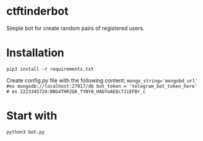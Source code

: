 # ctftinderbot

Simple bot for create random pairs of registered users.

# Installation

`pip3 install -r requirements.txt`

Create config.py file with the following content:
`mongo_string='mongobd_url' #ex mongodb://localhost:27017/db
bot_token = 'telegram_bot_token_here' # ex 2223345724:BBG4THR2Q6_fYNY8_HAbYoAEQc7JiEFBr_c`

# Start with 

`python3 bot.py`
